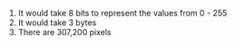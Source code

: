 1. It would take 8 bits to represent the values from 0 - 255
2. It would take 3 bytes
3. There are 307,200 pixels